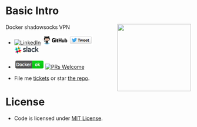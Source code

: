 # Basic Intro
<a href="https://github.com/DennyZhang?tab=followers"><img align="right" width="200" height="183" src="https://www.dennyzhang.com/wp-content/uploads/denny/watermark/github.png" /></a>

Docker shadowsocks VPN

- [![LinkedIn](https://www.dennyzhang.com/wp-content/uploads/sns/linkedin.png)](https://www.linkedin.com/in/dennyzhang001) [![Github](https://raw.githubusercontent.com/USDevOps/mywechat-slack-group/master/images/github.png)](https://github.com/DennyZhang) [![Twitter](https://raw.githubusercontent.com/USDevOps/mywechat-slack-group/master/images/twitter.png)](https://twitter.com/dennyzhang001) [![Slack](https://raw.githubusercontent.com/USDevOps/mywechat-slack-group/master/images/slack.png)](https://goo.gl/ozDDyL)

- [![Docker](https://raw.githubusercontent.com/USDevOps/mywechat-slack-group/master/images/docker.png)](https://hub.docker.com/r/denny/shadowsocks-vpn-docker/) [![PRs Welcome](https://img.shields.io/badge/PRs-welcome-brightgreen.svg)](http://makeapullrequest.com)

- File me [tickets](https://github.com/DennyZhang/shadowsocks-vpn-docker/issues) or star [the repo](https://github.com/DennyZhang/shadowsocks-vpn-docker).

# License
- Code is licensed under [MIT License](https://www.dennyzhang.com/wp-content/mit_license.txt).
